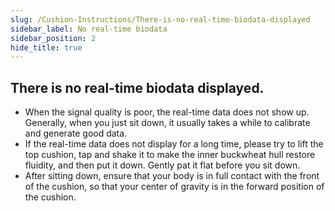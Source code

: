 ```yaml
---
slug: /Cushion-Instructions/There-is-no-real-time-biodata-displayed
sidebar_label: No real-time biodata
sidebar_position: 2
hide_title: true
---
```


## There is no real-time biodata displayed.

- When the signal quality is poor, the real-time data does not show up. Generally, when you just sit down, it usually takes a while to calibrate and generate good data.
- If the real-time data does not display for a long time, please try to lift the top cushion, tap and shake it to make the inner buckwheat hull restore fluidity, and then put it down. Gently pat it flat before you sit down.
- After sitting down, ensure that your body is in full contact with the front of the cushion, so that your center of gravity is in the forward position of the cushion.